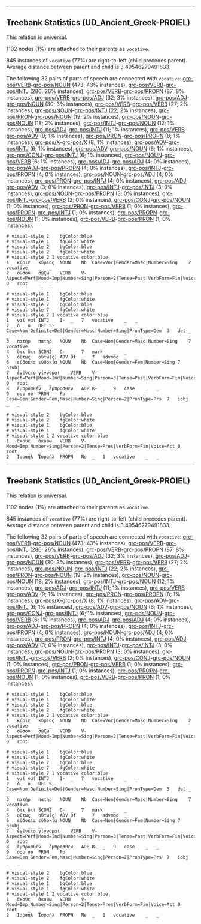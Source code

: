 

--------------------------------------------------------------------------------

## Treebank Statistics (UD_Ancient_Greek-PROIEL)

This relation is universal.

1102 nodes (1%) are attached to their parents as `vocative`.

845 instances of `vocative` (77%) are right-to-left (child precedes parent).
Average distance between parent and child is 3.49546279491833.

The following 32 pairs of parts of speech are connected with `vocative`: [grc-pos/VERB]()-[grc-pos/NOUN]() (473; 43% instances), [grc-pos/VERB]()-[grc-pos/INTJ]() (286; 26% instances), [grc-pos/VERB]()-[grc-pos/PROPN]() (87; 8% instances), [grc-pos/VERB]()-[grc-pos/ADJ]() (32; 3% instances), [grc-pos/ADJ]()-[grc-pos/NOUN]() (30; 3% instances), [grc-pos/VERB]()-[grc-pos/VERB]() (27; 2% instances), [grc-pos/NOUN]()-[grc-pos/INTJ]() (22; 2% instances), [grc-pos/PRON]()-[grc-pos/NOUN]() (19; 2% instances), [grc-pos/NOUN]()-[grc-pos/NOUN]() (18; 2% instances), [grc-pos/INTJ]()-[grc-pos/NOUN]() (12; 1% instances), [grc-pos/ADJ]()-[grc-pos/INTJ]() (11; 1% instances), [grc-pos/VERB]()-[grc-pos/ADV]() (9; 1% instances), [grc-pos/PRON]()-[grc-pos/PROPN]() (8; 1% instances), [grc-pos/X]()-[grc-pos/X]() (8; 1% instances), [grc-pos/ADV]()-[grc-pos/INTJ]() (6; 1% instances), [grc-pos/ADV]()-[grc-pos/NOUN]() (6; 1% instances), [grc-pos/CONJ]()-[grc-pos/INTJ]() (6; 1% instances), [grc-pos/NOUN]()-[grc-pos/VERB]() (6; 1% instances), [grc-pos/ADJ]()-[grc-pos/ADJ]() (4; 0% instances), [grc-pos/ADJ]()-[grc-pos/PROPN]() (4; 0% instances), [grc-pos/INTJ]()-[grc-pos/PROPN]() (4; 0% instances), [grc-pos/NOUN]()-[grc-pos/ADJ]() (4; 0% instances), [grc-pos/PRON]()-[grc-pos/INTJ]() (4; 0% instances), [grc-pos/ADJ]()-[grc-pos/ADV]() (3; 0% instances), [grc-pos/INTJ]()-[grc-pos/INTJ]() (3; 0% instances), [grc-pos/NOUN]()-[grc-pos/PROPN]() (3; 0% instances), [grc-pos/INTJ]()-[grc-pos/VERB]() (2; 0% instances), [grc-pos/CONJ]()-[grc-pos/NOUN]() (1; 0% instances), [grc-pos/PRON]()-[grc-pos/VERB]() (1; 0% instances), [grc-pos/PROPN]()-[grc-pos/INTJ]() (1; 0% instances), [grc-pos/PROPN]()-[grc-pos/NOUN]() (1; 0% instances), [grc-pos/VERB]()-[grc-pos/PRON]() (1; 0% instances).


~~~ conllu
# visual-style 1	bgColor:blue
# visual-style 1	fgColor:white
# visual-style 2	bgColor:blue
# visual-style 2	fgColor:white
# visual-style 2 1 vocative	color:blue
1	κύριε	κύριος	NOUN	Nb	Case=Voc|Gender=Masc|Number=Sing	2	vocative	_	_
2	σῶσον	σῴζω	VERB	V-	Aspect=Perf|Mood=Imp|Number=Sing|Person=2|Tense=Past|VerbForm=Fin|Voice=Act	0	root	_	_

~~~


~~~ conllu
# visual-style 1	bgColor:blue
# visual-style 1	fgColor:white
# visual-style 7	bgColor:blue
# visual-style 7	fgColor:white
# visual-style 7 1 vocative	color:blue
1	ναί	ναί	INTJ	I-	_	7	vocative	_	_
2	ὁ	ὁ	DET	S-	Case=Nom|Definite=Def|Gender=Masc|Number=Sing|PronType=Dem	3	det	_	_
3	πατήρ	πατήρ	NOUN	Nb	Case=Nom|Gender=Masc|Number=Sing	7	vocative	_	_
4	ὅτι	ὅτι	SCONJ	G-	_	7	mark	_	_
5	οὕτως	οὕτω(ς)	ADV	Df	_	7	advmod	_	_
6	εὐδοκία	εὐδοκία	NOUN	Nb	Case=Nom|Gender=Fem|Number=Sing	7	nsubj	_	_
7	ἐγένετο	γίγνομαι	VERB	V-	Aspect=Perf|Mood=Ind|Number=Sing|Person=3|Tense=Past|VerbForm=Fin|Voice=Mid	0	root	_	_
8	ἔμπροσθέν	ἔμπροσθεν	ADP	R-	_	9	case	_	_
9	σου	σύ	PRON	Pp	Case=Gen|Gender=Fem,Masc|Number=Sing|Person=2|PronType=Prs	7	iobj	_	_

~~~


~~~ conllu
# visual-style 2	bgColor:blue
# visual-style 2	fgColor:white
# visual-style 1	bgColor:blue
# visual-style 1	fgColor:white
# visual-style 1 2 vocative	color:blue
1	ἄκουε	ἀκούω	VERB	V-	Mood=Imp|Number=Sing|Person=2|Tense=Pres|VerbForm=Fin|Voice=Act	0	root	_	_
2	Ἰσραήλ	Ἰσραήλ	PROPN	Ne	_	1	vocative	_	_

~~~




--------------------------------------------------------------------------------

## Treebank Statistics (UD_Ancient_Greek-PROIEL)

This relation is universal.

1102 nodes (1%) are attached to their parents as `vocative`.

845 instances of `vocative` (77%) are right-to-left (child precedes parent).
Average distance between parent and child is 3.49546279491833.

The following 32 pairs of parts of speech are connected with `vocative`: [grc-pos/VERB]()-[grc-pos/NOUN]() (473; 43% instances), [grc-pos/VERB]()-[grc-pos/INTJ]() (286; 26% instances), [grc-pos/VERB]()-[grc-pos/PROPN]() (87; 8% instances), [grc-pos/VERB]()-[grc-pos/ADJ]() (32; 3% instances), [grc-pos/ADJ]()-[grc-pos/NOUN]() (30; 3% instances), [grc-pos/VERB]()-[grc-pos/VERB]() (27; 2% instances), [grc-pos/NOUN]()-[grc-pos/INTJ]() (22; 2% instances), [grc-pos/PRON]()-[grc-pos/NOUN]() (19; 2% instances), [grc-pos/NOUN]()-[grc-pos/NOUN]() (18; 2% instances), [grc-pos/INTJ]()-[grc-pos/NOUN]() (12; 1% instances), [grc-pos/ADJ]()-[grc-pos/INTJ]() (11; 1% instances), [grc-pos/VERB]()-[grc-pos/ADV]() (9; 1% instances), [grc-pos/PRON]()-[grc-pos/PROPN]() (8; 1% instances), [grc-pos/X]()-[grc-pos/X]() (8; 1% instances), [grc-pos/ADV]()-[grc-pos/INTJ]() (6; 1% instances), [grc-pos/ADV]()-[grc-pos/NOUN]() (6; 1% instances), [grc-pos/CONJ]()-[grc-pos/INTJ]() (6; 1% instances), [grc-pos/NOUN]()-[grc-pos/VERB]() (6; 1% instances), [grc-pos/ADJ]()-[grc-pos/ADJ]() (4; 0% instances), [grc-pos/ADJ]()-[grc-pos/PROPN]() (4; 0% instances), [grc-pos/INTJ]()-[grc-pos/PROPN]() (4; 0% instances), [grc-pos/NOUN]()-[grc-pos/ADJ]() (4; 0% instances), [grc-pos/PRON]()-[grc-pos/INTJ]() (4; 0% instances), [grc-pos/ADJ]()-[grc-pos/ADV]() (3; 0% instances), [grc-pos/INTJ]()-[grc-pos/INTJ]() (3; 0% instances), [grc-pos/NOUN]()-[grc-pos/PROPN]() (3; 0% instances), [grc-pos/INTJ]()-[grc-pos/VERB]() (2; 0% instances), [grc-pos/CONJ]()-[grc-pos/NOUN]() (1; 0% instances), [grc-pos/PRON]()-[grc-pos/VERB]() (1; 0% instances), [grc-pos/PROPN]()-[grc-pos/INTJ]() (1; 0% instances), [grc-pos/PROPN]()-[grc-pos/NOUN]() (1; 0% instances), [grc-pos/VERB]()-[grc-pos/PRON]() (1; 0% instances).


~~~ conllu
# visual-style 1	bgColor:blue
# visual-style 1	fgColor:white
# visual-style 2	bgColor:blue
# visual-style 2	fgColor:white
# visual-style 2 1 vocative	color:blue
1	κύριε	κύριος	NOUN	Nb	Case=Voc|Gender=Masc|Number=Sing	2	vocative	_	_
2	σῶσον	σῴζω	VERB	V-	Aspect=Perf|Mood=Imp|Number=Sing|Person=2|Tense=Past|VerbForm=Fin|Voice=Act	0	root	_	_

~~~


~~~ conllu
# visual-style 1	bgColor:blue
# visual-style 1	fgColor:white
# visual-style 7	bgColor:blue
# visual-style 7	fgColor:white
# visual-style 7 1 vocative	color:blue
1	ναί	ναί	INTJ	I-	_	7	vocative	_	_
2	ὁ	ὁ	DET	S-	Case=Nom|Definite=Def|Gender=Masc|Number=Sing|PronType=Dem	3	det	_	_
3	πατήρ	πατήρ	NOUN	Nb	Case=Nom|Gender=Masc|Number=Sing	7	vocative	_	_
4	ὅτι	ὅτι	SCONJ	G-	_	7	mark	_	_
5	οὕτως	οὕτω(ς)	ADV	Df	_	7	advmod	_	_
6	εὐδοκία	εὐδοκία	NOUN	Nb	Case=Nom|Gender=Fem|Number=Sing	7	nsubj	_	_
7	ἐγένετο	γίγνομαι	VERB	V-	Aspect=Perf|Mood=Ind|Number=Sing|Person=3|Tense=Past|VerbForm=Fin|Voice=Mid	0	root	_	_
8	ἔμπροσθέν	ἔμπροσθεν	ADP	R-	_	9	case	_	_
9	σου	σύ	PRON	Pp	Case=Gen|Gender=Fem,Masc|Number=Sing|Person=2|PronType=Prs	7	iobj	_	_

~~~


~~~ conllu
# visual-style 2	bgColor:blue
# visual-style 2	fgColor:white
# visual-style 1	bgColor:blue
# visual-style 1	fgColor:white
# visual-style 1 2 vocative	color:blue
1	ἄκουε	ἀκούω	VERB	V-	Mood=Imp|Number=Sing|Person=2|Tense=Pres|VerbForm=Fin|Voice=Act	0	root	_	_
2	Ἰσραήλ	Ἰσραήλ	PROPN	Ne	_	1	vocative	_	_

~~~



